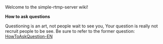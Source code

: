 Welcome to the simple-rtmp-server wiki!

**How to ask questions** 


Questioning is an art, not people wait to see you, Your question is really not recruit people to be see. Be sure to refer to the former question: [HowToAskQuestion-EN](https://github.com/winlinvip/simple-rtmp-server/wiki/HowToAskQuestion-EN)